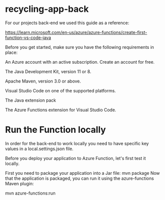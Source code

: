 # recycling-app-back

For our projects back-end we used this guide as a reference:


https://learn.microsoft.com/en-us/azure/azure-functions/create-first-function-vs-code-java


Before you get started, make sure you have the following requirements in place:

  An Azure account with an active subscription. Create an account for free.

  The Java Development Kit, version 11 or 8.

  Apache Maven, version 3.0 or above.

  Visual Studio Code on one of the supported platforms.

  The Java extension pack

  The Azure Functions extension for Visual Studio Code.
  
  
# Run the Function locally

In order for the back-end to work locally you need to have specific key values in a local.settings.json file.

Before you deploy your application to Azure Function, let's first test it locally.

First you need to package your application into a Jar file:
mvn package
Now that the application is packaged, you can run it using the azure-functions Maven plugin:

mvn azure-functions:run
